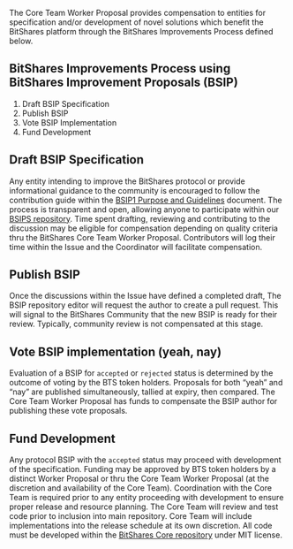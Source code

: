 The Core Team Worker Proposal provides compensation to entities for specification and/or development of novel solutions which benefit the BitShares platform through the BitShares Improvements Process defined below. 

## BitShares Improvements Process using BitShares Improvement Proposals (BSIP)

1.  Draft BSIP Specification
2.  Publish BSIP
3.  Vote BSIP Implementation
4.  Fund Development

## Draft BSIP Specification

Any entity intending to improve the BitShares protocol or provide informational guidance to the community is encouraged to follow the contribution guide within the [BSIP1 Purpose and Guidelines]( https://github.com/bitshares/bsips/blob/master/bsip-0001.md) document. The process is transparent and open, allowing anyone to participate within our [BSIPS repository](https://github.com/bitshares/bsips/). Time spent drafting, reviewing and contributing to the discussion may be eligible for compensation depending on quality criteria thru the BitShares Core Team Worker Proposal. Contributors will log their time within the Issue and the Coordinator will facilitate compensation.

## Publish BSIP

Once the discussions within the Issue have defined a completed draft, The BSIP repository editor will request the author to create a pull request. This will signal to the BitShares Community that the new BSIP is ready for their review. Typically, community review is not compensated at this stage. 

## Vote BSIP implementation (yeah, nay)

Evaluation of a BSIP for `accepted` or `rejected` status is determined by the outcome of voting by the BTS token holders. Proposals for both “yeah” and “nay” are published simultaneously, tallied at expiry, then compared. The Core Team Worker Proposal has funds to compensate the BSIP author for publishing these vote proposals. 

## Fund Development 

Any protocol BSIP with the `accepted` status may proceed with development of the specification. Funding may be approved by BTS token holders by a distinct Worker Proposal or thru the Core Team Worker Proposal (at the discretion and availability of the Core Team). Coordination with the Core Team is required prior to any entity proceeding with development to ensure proper release and resource planning. The Core Team will review and test code prior to inclusion into main repository. Core Team will include implementations into the release schedule at its own discretion. All code must be developed within the [BitShares Core repository](https://github.com/bitshares/bitshares-core) under MIT license.
